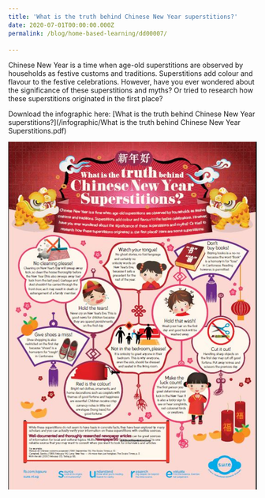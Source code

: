 ```yaml
---
title: 'What is the truth behind Chinese New Year superstitions?'
date: 2020-07-01T00:00:00.000Z
permalink: /blog/home-based-learning/dd00007/

---
```



Chinese New Year is a time when age-old superstitions are observed by households as festive customs and traditions. Superstitions add colour and flavour to the festive celebrations. However, have you ever wondered about the significance of these superstitions and myths? Or tried to research how these superstitions originated in the first place? 



Download the infographic here: [What is the truth behind Chinese New Year superstitions?](/infographic/What is the truth behind Chinese New Year Superstitions.pdf)

![](../../../images/infographic-cny-sm.JPG)



